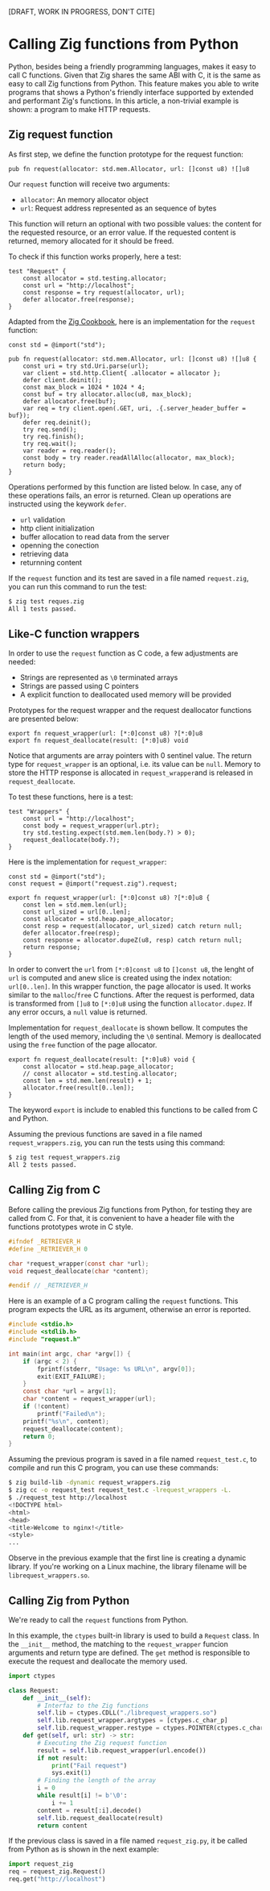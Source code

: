 [DRAFT, WORK IN PROGRESS, DON'T CITE]

# Calling Zig functions from Python

Python, besides being a friendly programming languages, makes it easy to call C
functions. Given that Zig shares the same ABI with C, it is the same as easy to
call Zig functions from Python. This feature makes you able to write programs
that shows a Python's friendly interface supported by extended and performant
Zig's functions. In this article, a non-trivial example is shown: a program to
make HTTP requests.

## Zig request function

As first step, we define the function prototype for the request function:

```zig
pub fn request(allocator: std.mem.Allocator, url: []const u8) ![]u8
```

Our `request` function will receive two arguments:

* `allocator`: An memory allocator object
* `url`: Request address represented as an sequence of bytes

This function will return an optional with two possible values: the content for
the requested resource, or an error value. If the requested content is returned,
memory allocated for it should be freed.

To check if this function works properly, here a test:

```zig
test "Request" {
    const allocator = std.testing.allocator;
    const url = "http://localhost";
    const response = try request(allocator, url);
    defer allocator.free(response);
}
```

Adapted from the [Zig Cookbook](https://cookbook.ziglang.cc/05-01-http-get.html), here is an
implementation for the `request` function:

```zig
const std = @import("std");

pub fn request(allocator: std.mem.Allocator, url: []const u8) ![]u8 {
    const uri = try std.Uri.parse(url);
    var client = std.http.Client{ .allocator = allocator };
    defer client.deinit();
    const max_block = 1024 * 1024 * 4;
    const buf = try allocator.alloc(u8, max_block);
    defer allocator.free(buf);
    var req = try client.open(.GET, uri, .{.server_header_buffer = buf});
    defer req.deinit();
    try req.send();
    try req.finish();
    try req.wait();
    var reader = req.reader();
    const body = try reader.readAllAlloc(allocator, max_block);
    return body;
}
```

Operations performed by this function are listed below. In case, any of these operations fails, an error is returned. Clean up operations are instructed using the keywork `defer`.

* `url` validation
* http client initialization
* buffer allocation to read data from the server
* openning the conection
* retrieving data
* returnning content

If the `request` function and its test are saved in a file named `request.zig`, you can run this command to run the test:

```bash
$ zig test reques.zig
All 1 tests passed.
```

## Like-C function wrappers

In order to use the `request` function as C code, a few adjustments are needed:

* Strings are represented as `\0` terminated arrays
* Strings are passed using C pointers
* A explicit function to deallocated used memory will be provided

Prototypes for the request wrapper and the request deallocator functions are presented below:

```
export fn request_wrapper(url: [*:0]const u8) ?[*:0]u8
export fn request_deallocate(result: [*:0]u8) void
```

Notice that arguments are array pointers with 0 sentinel value. The return type for `request_wrapper` is an optional, i.e. its value can be `null`. Memory to store the HTTP response is allocated in `request_wrapper`and is released in `request_deallocate`.

To test these functions, here is a test:

```zig
test "Wrappers" {
    const url = "http://localhost";
    const body = request_wrapper(url.ptr);
    try std.testing.expect(std.mem.len(body.?) > 0);
    request_deallocate(body.?);
}
```

Here is the implementation for `request_wrapper`:

```zig
const std = @import("std");
const request = @import("request.zig").request;

export fn request_wrapper(url: [*:0]const u8) ?[*:0]u8 {
    const len = std.mem.len(url);
    const url_sized = url[0..len];
    const allocator = std.heap.page_allocator;
    const resp = request(allocator, url_sized) catch return null;
    defer allocator.free(resp);
    const response = allocator.dupeZ(u8, resp) catch return null;
    return response;
}
```

In order to convert the `url` from `[*:0]const u8` to `[]const u8`, the lenght of `url` is computed and anew slice is created using the index notation: `url[0..len]`. In this wrapper function, the page allocator is used. It works similar to the `malloc`/`free` C functions. After the request is performed, data is transformed from `[]u8` to `[*:0]u8` using the function `allocator.dupez`. If any error occurs, a `null` value is returned.

Implementation for `request_deallocate` is shown bellow. It computes the length of the used memory, including the `\0` sentinal. Memory is deallocated using the `free` function of the page allocator.

```zig
export fn request_deallocate(result: [*:0]u8) void {
    const allocator = std.heap.page_allocator;
    // const allocator = std.testing.allocator;
    const len = std.mem.len(result) + 1;
    allocator.free(result[0..len]);
}
```

The keyword `export` is include to enabled this functions to be called from C and Python.

Assuming the previous functions are saved in a file named `request_wrappers.zig`, you can run the tests using this command:

```bash
$ zig test request_wrappers.zig 
All 2 tests passed.
```

## Calling Zig from C

Before calling the previous Zig functions from Python, for testing they are called from C. For that, it is convenient to have a header file with the functions prototypes wrote in C style.

```C
#ifndef _RETRIEVER_H
#define _RETRIEVER_H 0

char *request_wrapper(const char *url);
void request_deallocate(char *content);

#endif // _RETRIEVER_H
```

Here is an example of a C program calling the `request` functions. This program expects the URL as its argument, otherwise an error is reported.

```C
#include <stdio.h>
#include <stdlib.h>
#include "request.h"

int main(int argc, char *argv[]) {
    if (argc < 2) {
        fprintf(stderr, "Usage: %s URL\n", argv[0]);
        exit(EXIT_FAILURE);
    }
    const char *url = argv[1];
    char *content = request_wrapper(url);
    if (!content)
        printf("Failed\n");
    printf("%s\n", content);
    request_deallocate(content);
    return 0;
}
```

Assuming the previous program is saved in a file named `request_test.c`, to compile and run this C program, you can use these commands:

```bash
$ zig build-lib -dynamic request_wrappers.zig
$ zig cc -o request_test request_test.c -lrequest_wrappers -L.
$ ./request_test http://localhost
<!DOCTYPE html>
<html>
<head>
<title>Welcome to nginx!</title>
<style>
...
```

Observe in the previous example that the first line is creating a dynamic library. If you're working on a Linux machine, the library filename will be `librequest_wrappers.so`.

## Calling Zig from Python

We're ready to call the `request` functions from Python.

In this example, the `ctypes` built-in library is used to build a `Request` class. In the `__init__` method, the matching to the `request_wrapper` funcion arguments and return type are defined. The `get` method is responsible to execute the request and deallocate the memory used.

```python
import ctypes

class Request:
    def __init__(self):
        # Interfaz to the Zig functions
        self.lib = ctypes.CDLL("./librequest_wrappers.so")
        self.lib.request_wrapper.argtypes = [ctypes.c_char_p]
        self.lib.request_wrapper.restype = ctypes.POINTER(ctypes.c_char)
    def get(self, url: str) -> str:
        # Executing the Zig request function
        result = self.lib.request_wrapper(url.encode())
        if not result:
            print("Fail request")
            sys.exit(1)
        # Finding the length of the array
        i = 0
        while result[i] != b'\0':
            i += 1
        content = result[:i].decode()
        self.lib.request_deallocate(result)
        return content
```

If the previous class is saved in a file named `request_zig.py`, it be called from Python as is shown in the next example:

```python
import request_zig
req = request_zig.Request()
req.get("http://localhost")
```

